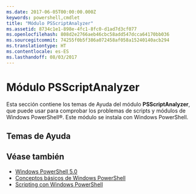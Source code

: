 ```yaml
---
ms.date: 2017-06-05T00:00:00.000Z
keywords: powershell,cmdlet
title: "Módulo PSScriptAnalyzer"
ms.assetid: 8734c1e1-898e-4fc1-8fc0-d1ad7d3cf077
ms.openlocfilehash: 808d2e2766aeb46cbc58add547dcca64170bb036
ms.sourcegitcommit: 74255f0b5f386a072458af058a15240140acb294
ms.translationtype: HT
ms.contentlocale: es-ES
ms.lasthandoff: 08/03/2017
---
```

# <a name="psscriptanalyzer-module"></a>Módulo PSScriptAnalyzer
Esta sección contiene los temas de Ayuda del módulo **PSScriptAnalyzer**, que puede usar para comprobar los problemas de scripts y módulos de Windows PowerShell®. Este módulo se instala con Windows PowerShell.

## <a name="help-topics"></a>Temas de Ayuda

## <a name="see-also"></a>Véase también
- [Windows PowerShell 5.0](Windows-PowerShell-5.0.md)
- [Conceptos básicos de Windows PowerShell](https://technet.microsoft.com/en-us/library/4b75f1e4-f327-48f3-92ab-bf5435094d41)
- [Scripting con Windows PowerShell](../../getting-started/fundamental/Scripting-with-Windows-PowerShell.md)

